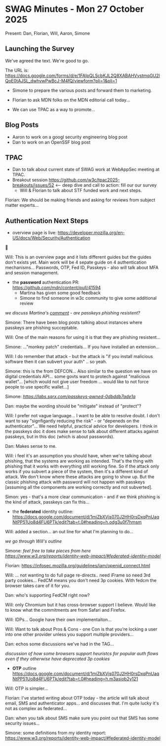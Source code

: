 # SWAG Minutes - Mon 27 October 2025

Present: Dan, Florian, Will, Aaron, Simone

## Launching the Survey

We've agreed the text.  We're good to go.

The URL is: https://docs.google.com/forms/d/e/1FAIpQLScbKJL2Q8XABAHVystmqGU2lQoE0tAJSL_dwhvwPwBcJ-M4fQ/viewform?pli=1&pli=1

* Simone to prepare the various posts and forward them to marketing.

* Florian to ask MDN folks on the MDN editorial call today...

* We can use TPAC as a way to promote...

## Blog Posts

* Aaron to work on a googl security engineering blog post
* Dan to work on an OpenSSF blog post

## TPAC

* Dan to talk about current state of SWAG work at WebAppSec meeting at TPAC.
* Breakout session https://github.com/w3c/tpac2025-breakouts/issues/52 <-- deep dive and call to action: fill our our survey
  * Will & Florian to talk about STF funded work and next steps.
  
Florian: We should be making friends and asking for reviews from subject matter experts...

## Authentication Next Steps
* overview page is live: https://developer.mozilla.org/en-US/docs/Web/Security/Authentication

🎉

Will: This is an overview page and it lists different guides but the guides don't exists yet. Main work will be 4 sepate guide on 4 authentication mechanisms... Passwords, OTP, Fed ID, Passkeys - also will talk about MFA and session management.

* the **password** authentication PR: https://github.com/mdn/content/pull/41594
  * Martina has given some good feedback
  * Simone to find someone in w3c community to give some additional review

*we discuss Martina's [comment](https://github.com/mdn/content/pull/41594#discussion_r2456588348) - are passkeys phishing resistent?*

Simone: There have been blog posts talking about instances where passkeys are phishing succeptable.

Will: One of the main reasons for using it is that they are phishing resistent...

Simone: ..."monkey patch" credentials... If you have installed an extension...

Will: I do remember that attack - but the attack is "if you install malicious software then it can subvert your auth" .. so yeah.

Simone: this is the from DEFCON... Also similar to the question we have on digital credentials API... some govts want to protech against "malicious wallet"... [which would not give user freedom ... would like to not force people to use specific wallet...]

Simone: *https://labs.sqrx.com/passkeys-pwned-0dbddb7ade1a*

Dan: maybe the wording should be "mitigate" instead of "protect"?

Will: I prefer not vague language... I want to be able to resolve doubt.  I don't want to say "signfigantly reducing the risk" - or "depeneds on the authenticator"... We need helpful, practical advice for developers.  I think in the passkeys doc it does make sense to talk about different attacks against passkeys, but in this doc (which is about passwords).

Dan: Makes sense to me. 

Will: i feel it's an assumption you should have, when we're talking about phishing, that the systems are working as intended. That's the thing with phishing that it works with everything still working fine. So if the attack only works if you subvert a piece of the system, then it's a different kind of attack. We don't know where these attacks are going to show up. But the classic phishing attack with password will not happen with passkeys [assuming all the components are working correctly and not subverted].

Simon: yes - that's a more clear communication - and if we think phishing is the kind of attack, passkeys can fix this...

* the **federated** identity outline: https://docs.google.com/document/d/1miZbXVjs070J2HH0rsDxqPnUaqNtPP51Uo8d4FU6PTk/edit?tab=t.0#heading=h.odg3u0f7hmsm

Will: added a section... an out line for what I'm planning to do...

*we go through Will's outline*

Simone: *feel free to take pieces from here https://www.w3.org/reports/identity-web-impact/#federated-identity-model*

Florian: https://infosec.mozilla.org/guidelines/iam/openid_connect.html

Will: ... not wanting to do full page re-directs.. need iFrame so need 3rd party cookies... FedCM means you don't need 3p cookies. With fedcm the browser takes care of it for you. 

Dan: who's supporting FedCM right now?

Will: only Chromium but it has cross-browser support I believe. Would like to know what the commitments are from Safari and Firefox.

Will: IDPs... Google have their own implementaiton... 

Will: Want to talk about Pros & Cons - one Con is that you're locking a user into one other provider unless you support multiple providers...

Dan: echos some discussions we've had in the TAG... 

*discussion of how some browsers support heuristcs for popular auth flows even if they otherwise have deprecated 3p cookies*

* **OTP** outline https://docs.google.com/document/d/1miZbXVjs070J2HH0rsDxqPnUaqNtPP51Uo8d4FU6PTk/edit?tab=t.0#heading=h.m3asiob2y121

Will: OTP is simpler... 

Florian: I've started writing about OTP today - the article will talk about email, SMS and authenticator apps... and discusses that.  I'm quite lucky it's not as complex as federated...

Dan: when you talk about SMS make sure you point out that SMS has some security issues...

Simone: some definitions from my identity report: https://www.w3.org/reports/identity-web-impact/#federated-identity-model
